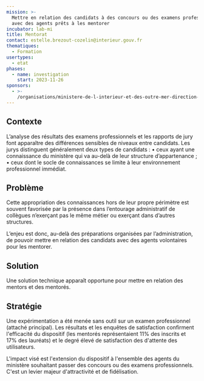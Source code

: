 ```yaml
---
mission: >-
  Mettre en relation des candidats à des concours ou des examens professionnels
  avec des agents prêts à les mentorer
incubator: lab-mi
title: Mentorat
contact: estelle.brezout-cozelin@interieur.gouv.fr
thematiques:
  - Formation
usertypes:
  - etat
phases:
  - name: investigation
    start: 2023-11-26
sponsors:
  - >-
    /organisations/ministere-de-l-interieur-et-des-outre-mer-direction-des-ressources-humaines
---
```


## Contexte

L’analyse des résultats des examens professionnels et les rapports de jury font apparaître des différences sensibles de niveaux entre candidats. Les jurys distinguent généralement deux types de candidats :
    • ceux ayant une connaissance du ministère qui va au-delà de leur structure d’appartenance ;
    • ceux dont le socle de connaissances se limite à leur environnement professionnel immédiat.

## Problème

Cette appropriation des connaissances hors de leur propre périmètre est souvent favorisée par la présence dans l’entourage administratif de collègues n’exerçant pas le même métier ou exerçant dans d’autres structures. 

L’enjeu est donc, au-delà des préparations organisées par l’administration, de pouvoir mettre en relation des candidats avec des agents volontaires pour les mentorer. 

## Solution

Une solution technique apparaît opportune pour mettre en relation des mentors et des mentorés.

## Stratégie

Une expérimentation a été menée sans outil sur un examen professionnel (attaché principal). Les résultats et les enquêtes de satisfaction confirment l'efficacité du dispositif (les mentorés représentaient 11% des inscrits et 17% des lauréats) et le degré élevé de satisfaction des d'attente des utilisateurs. 

L'impact visé est l'extension du dispositif à l'ensemble des agents du ministère souhaitant passer des concours ou des examens professionnels. C'est un levier majeur d'attractivité et de fidélisation.

